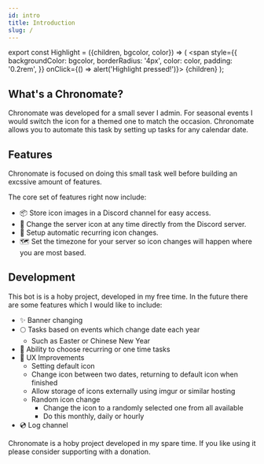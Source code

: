 ```yaml
---
id: intro
title: Introduction
slug: /
---
```


export const Highlight = ({children, bgcolor, color}) => (
  <span
    style={{
      backgroundColor: bgcolor,
      borderRadius: '4px',
      color: color,
      padding: '0.2rem',
    }}
    onClick={() => alert('Highlight pressed!')}>
    {children}
  </span>
);

## What's a Chronomate?

Chronomate was developed for a small sever I admin. For seasonal events I would switch the icon for a themed one to match the occasion. Chronomate allows you to automate this task by setting up tasks for any calendar date.

## Features

Chronomate is focused on doing this small task well before building an excssive amount of features.

The core set of features right now include:

- 📦 Store icon images in a Discord channel for easy access.
- 🦾 Change the server icon at any time directly from the Discord server.
- 📆 Setup automatic recurring icon changes.
- 🗺️ Set the timezone for your server so icon changes will happen where you are most based.

## Development

This bot is is a hoby project, developed in my free time. In the future there are some features which I would like to include:

- ✨ Banner changing
- 🌕 Tasks based on events which change date each year
    - Such as Easter or Chinese New Year
- 📣 Ability to choose recurring or one time tasks
- 🚀 UX Improvements
    - Setting default icon
    - Change icon between two dates, returning to default icon when finished
    - Allow storage of icons externally using imgur or similar hosting
    - Random icon change
        - Change the icon to a randomly selected one from all available
        - Do this monthly, daily or hourly
- 💿 Log channel

Chronomate is a hoby project developed in my spare time. If you like using it please consider supporting with a donation.